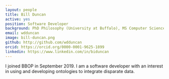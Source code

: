 ```yaml
---
layout: people
title: Bill Duncan
active: yes
position: Software Developer
background: PhD Philosophy (University at Buffalo), MS Computer Science (Clemson University)
email: wdduncan
image: bill-duncan.png
github: http://github.com/wdduncan
orcid: https://orcid.org/0000-0001-9625-1899
linkedin: https://www.linkedin.com/in/biduncan
---
```

I joined BBOP in September 2019. I am a software developer with an interest in using and developing ontologies to integrate disparate data.
